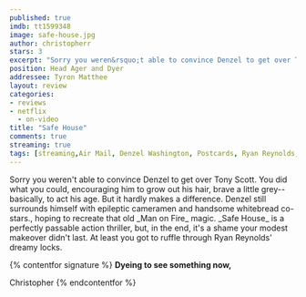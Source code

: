 ```yaml
---
published: true
imdb: tt1599348
image: safe-house.jpg
author: christopherr
stars: 3 
excerpt: "Sorry you weren&rsquo;t able to convince Denzel to get over Tony Scott. You did what you could, encouraging him to grow out his hair, brave a little grey&mdash;basically, to act his age. But it hardly makes a difference. Denzel still surrounds himself with epileptic cameramen and handsome whitebread co-stars., hoping to recreate that old <em>Man on Fire</em> magic."
position: Head Ager and Dyer
addressee: Tyron Matthee
layout: review
categories:
- reviews
- netflix
  - on-video
title: "Safe House"
comments: true
streaming: true
tags: [streaming,Air Mail, Denzel Washington, Postcards, Ryan Reynolds, Safe House, Tony Scott]
---
```

<p>Sorry you weren't able to convince Denzel to get over Tony Scott. You did what you could, encouraging him to grow out his hair, brave a little grey--basically, to act his age. But it hardly makes a difference. Denzel still surrounds himself with epileptic cameramen and handsome whitebread co-stars., hoping to recreate that old _Man on Fire_ magic. _Safe House_ is a perfectly passable action thriller, but, in the end, it's a shame your modest makeover didn't last. At least you got to ruffle through Ryan Reynolds' dreamy locks.

{% contentfor signature %}
**Dyeing to see something now,**

Christopher
{% endcontentfor %}